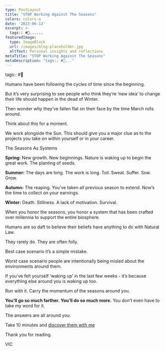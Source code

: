 ```yaml
---
type: PostLayout
title: "STOP Working Against The Seasons"
colors: colors-a
date: '2023-06-13'
excerpt: >-
  tags:: #🤝......
featuredImage:
  type: ImageBlock
  url: /images/blog-placeholder.jpg
  altText: Personal insights and reflections
metaTitle: "STOP Working Against The Seasons"
metaDescription: "tags:: #🤝..."
---
```

tags:: #🤝

Humans have been following the cycles of time since the beginning.

But it’s very surprising to see people who think they’re ‘new idea’ to change their life should happen in the dead of Winter.

Then wonder why they’ve fallen flat on their face by the time March rolls around.

Think about this for a moment.

We work alongside the Sun. This should give you a major clue as to the projects you take on within yourself or in your career.

The Seasons As Systems

**Spring:** New growth. New beginnings. Nature is waking up to begin the great work. The planting of seeds.

**Summer:** The days are long. The work is long. Toil. Sweat. Suffer. Sow. Grow.

**Autumn:** The reaping. You’ve taken all previous season to extend. Now’s the time to collect on your earnings.

**Winter:** Death. Stillness. A lack of motivation. Survival.

When you honor the seasons, you honor a system that has been crafted over millennia to support the entire biosphere.

Humans are so daft to believe their beliefs have anything to do with Natural Law.

They rarely do. They are often folly.

Best case scenario it’s a simple mistake.

Worst case scenario people are intentionally being misled about the environments around them.

If you’ve felt yourself ‘waking up’ in the last few weeks - it’s because everything else around you is waking up too.

Run with it. Carry the momentum of the seasons around you.

**You’ll go so much farther.**
**You’ll do so much more.**
You don’t even have to take my word for it.

The answers are all around you.

Take 10 minutes and [discover them with me](https://www.valentine.media/meet?utm_campaign=Methods%20%F0%9F%A4%9D%20Madness&utm_medium=email&utm_source=Revue%20newsletter)

Thank you for reading.

VIC